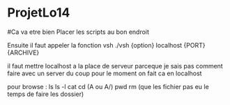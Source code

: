 # ProjetLo14

#Ca va etre bien 
Placer les scripts au bon endroit 

Ensuite il faut appeler la fonction vsh 
./vsh {option} localhost {PORT} {ARCHIVE}

il faut mettre localhost a la place de serveur parceque je sais pas comment faire avec un server du coup pour le moment on fait ca en localhost 

pour browse : 
ls 
ls -l 
cat 
cd (A ou A/) 
pwd 
rm (que les fichier pas eu le temps de faire les dossier)

